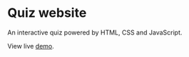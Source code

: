 # Quiz website

An interactive quiz powered by HTML, CSS and JavaScript.

View live [demo][def].

[def]: https://abhiram12345.github.io/quiz/